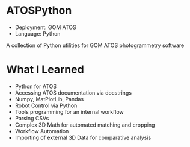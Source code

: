 # ATOSPython
* Deployment: GOM ATOS
* Language: Python

A collection of Python utilities for GOM ATOS photogrammetry software

# What I Learned
* Python for ATOS
* Accessing ATOS documentation via docstrings
* Numpy, MatPlotLib, Pandas
* Robot Control via Python
* Tools programming for an internal workflow
* Parsing CSVs
* Complex 3D Math for automated matching and cropping
* Workflow Automation
* Importing of external 3D Data for comparative analysis
